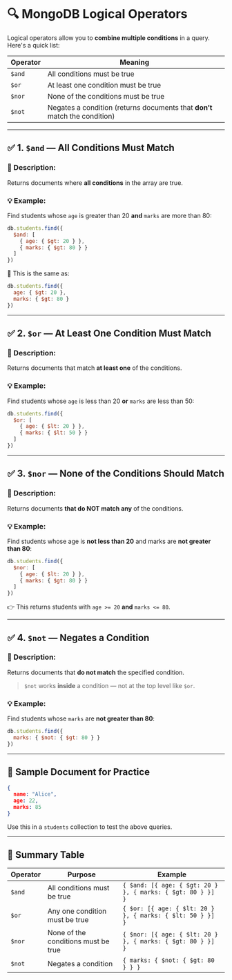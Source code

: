 # 🔍 MongoDB Logical Operators

Logical operators allow you to **combine multiple conditions** in a query. Here's a quick list:

| Operator | Meaning                                                                    |
| -------- | -------------------------------------------------------------------------- |
| `$and`   | All conditions must be true                                                |
| `$or`    | At least one condition must be true                                        |
| `$nor`   | None of the conditions must be true                                        |
| `$not`   | Negates a condition (returns documents that **don’t** match the condition) |

---

## ✅ 1. `$and` — All Conditions Must Match

### 📖 Description:

Returns documents where **all conditions** in the array are true.

### 💡 Example:

Find students whose `age` is greater than 20 **and** `marks` are more than 80:

```js
db.students.find({
  $and: [
    { age: { $gt: 20 } },
    { marks: { $gt: 80 } }
  ]
})
```

🔹 This is the same as:

```js
db.students.find({
  age: { $gt: 20 },
  marks: { $gt: 80 }
})
```

---

## ✅ 2. `$or` — At Least One Condition Must Match

### 📖 Description:

Returns documents that match **at least one** of the conditions.

### 💡 Example:

Find students whose `age` is less than 20 **or** `marks` are less than 50:

```js
db.students.find({
  $or: [
    { age: { $lt: 20 } },
    { marks: { $lt: 50 } }
  ]
})
```

---

## ✅ 3. `$nor` — None of the Conditions Should Match

### 📖 Description:

Returns documents **that do NOT match any** of the conditions.

### 💡 Example:

Find students whose age is **not less than 20** and marks are **not greater than 80**:

```js
db.students.find({
  $nor: [
    { age: { $lt: 20 } },
    { marks: { $gt: 80 } }
  ]
})
```

👉 This returns students with `age >= 20` **and** `marks <= 80`.

---

## ✅ 4. `$not` — Negates a Condition

### 📖 Description:

Returns documents that **do not match** the specified condition.

> `$not` works **inside** a condition — not at the top level like `$or`.

### 💡 Example:

Find students whose `marks` are **not greater than 80**:

```js
db.students.find({
  marks: { $not: { $gt: 80 } }
})
```

---

## 🧪 Sample Document for Practice

```json
{
  name: "Alice",
  age: 22,
  marks: 85
}
```

Use this in a `students` collection to test the above queries.

---

## 🧠 Summary Table

| Operator | Purpose                             | Example                                                    |
| -------- | ----------------------------------- | ---------------------------------------------------------- |
| `$and`   | All conditions must be true         | `{ $and: [{ age: { $gt: 20 } }, { marks: { $gt: 80 } }] }` |
| `$or`    | Any one condition must be true      | `{ $or: [{ age: { $lt: 20 } }, { marks: { $lt: 50 } }] }`  |
| `$nor`   | None of the conditions must be true | `{ $nor: [{ age: { $lt: 20 } }, { marks: { $gt: 80 } }] }` |
| `$not`   | Negates a condition                 | `{ marks: { $not: { $gt: 80 } } }`                         |
